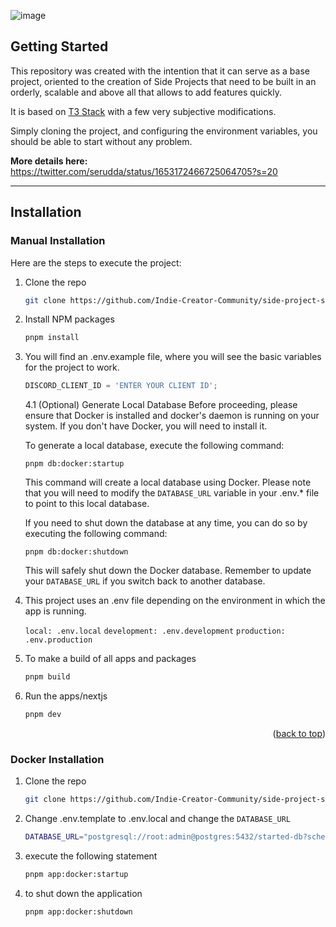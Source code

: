 ![image](https://github.com/Indie-Creator-Community/side-project-starter-kit/assets/10075532/6ef96197-5ac7-4812-a751-eb4308858ad7)

<!-- GETTING STARTED -->

## Getting Started

This repository was created with the intention that it can serve as a base project, oriented to the creation of Side Projects that need to be built in an orderly, scalable and above all that allows to add features quickly.

It is based on [T3 Stack](https://create.t3.gg/) with a few very subjective modifications.

Simply cloning the project, and configuring the environment variables, you should be able to start without any problem.

**More details here:**
https://twitter.com/serudda/status/1653172466725064705?s=20

---

## Installation

### Manual Installation

Here are the steps to execute the project:

1. Clone the repo
   ```sh
   git clone https://github.com/Indie-Creator-Community/side-project-starter-kit.git
   ```
2. Install NPM packages
   ```sh
   pnpm install
   ```
3. You will find an .env.example file, where you will see the basic variables for the project to work.

   ```js
   DISCORD_CLIENT_ID = 'ENTER YOUR CLIENT ID';
   ```

   4.1 (Optional) Generate Local Database
   Before proceeding, please ensure that Docker is installed and docker's daemon is running on your system. If you don't have Docker, you will need to install it.

   To generate a local database, execute the following command:

   ```
   pnpm db:docker:startup
   ```

   This command will create a local database using Docker. Please note that you will need to modify the `DATABASE_URL` variable in your .env.\* file to point to this local database.

   If you need to shut down the database at any time, you can do so by executing the following command:

   ```
   pnpm db:docker:shutdown
   ```

   This will safely shut down the Docker database. Remember to update your `DATABASE_URL` if you switch back to another database.

4. This project uses an .env file depending on the environment in which the app is running.

   `local: .env.local`
   `development: .env.development`
   `production: .env.production`

5. To make a build of all apps and packages

   ```sh
   pnpm build
   ```

6. Run the apps/nextjs

   ```sh
   pnpm dev
   ```

<p align="right">(<a href="#readme-top">back to top</a>)</p>

### Docker Installation

1. Clone the repo
   ```sh
   git clone https://github.com/Indie-Creator-Community/side-project-starter-kit.git
   ```
2. Change .env.template to .env.local and change the `DATABASE_URL`
   ```sh
   DATABASE_URL="postgresql://root:admin@postgres:5432/started-db?schema=public"
   ```
3. execute the following statement
   ```sh
   pnpm app:docker:startup
   ```
4. to shut down the application
   ```sh
   pnpm app:docker:shutdown
   ```
